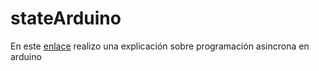 # stateArduino
<p>En este <a href="https://drive.google.com/file/d/1aWF9OV48aI65K-184hzHQoYZigfX_EBL/view?usp=sharing" target="_blank">enlace</a> realizo una explicación sobre programación asincrona en arduino  </p>
